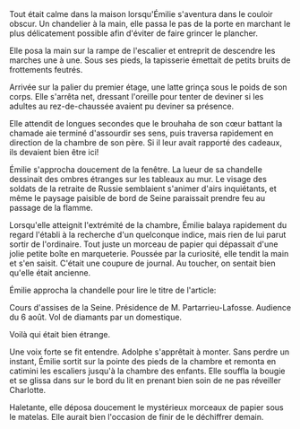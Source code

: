 <!--
C02S05: L'article
Personnages:
  - Emilie Grunberg
Résumé: Poussée par la curiosité, Emilie pénètre dans la chambre d'Adolphe
pour chercher d'éventuels présents. Elle y découvre un mystérieux article de
journal.

-->

##

Tout était calme dans la maison lorsqu'Émilie s'aventura dans le couloir
obscur. 
Un chandelier à la main, elle passa le pas de la porte en marchant le plus
délicatement possible afin d'éviter de faire grincer le plancher.

Elle posa la main sur la rampe de l'escalier et entreprit de descendre les
marches une à une. Sous ses pieds, la tapisserie émettait de petits
bruits de frottements feutrés.

Arrivée sur la palier du premier étage, une latte grinça sous le poids de son corps.
Elle s'arrêta net, dressant l'oreille pour tenter de deviner si les adultes
au rez-de-chaussée avaient pu deviner sa présence.

Elle attendit de longues secondes que le brouhaha de son cœur battant la
chamade aie terminé d'assourdir ses sens, puis traversa rapidement en direction
de la chambre de son père. Si il leur avait rapporté des cadeaux, ils devaient
bien être ici!

Émilie s'approcha doucement de la fenêtre. La lueur de sa chandelle dessinait des
ombres étranges sur les tableaux au mur. Le visage des soldats de la retraite
de Russie semblaient s'animer d'airs inquiétants, et même le paysage paisible
de bord de Seine paraissait prendre feu au passage de la flamme.

Lorsqu'elle atteignit l'extrémité de la chambre,
Émilie balaya rapidement du regard l'établi à la recherche d'un quelconque
indice, mais rien de lui parut sortir de l'ordinaire. Tout juste un morceau de
papier qui dépassait d'une jolie petite boîte en marqueterie. Poussée par la
curiosité, elle tendit la main et s'en saisit. C'était une coupure de journal.
Au toucher, on sentait bien qu'elle était ancienne.

Émilie approcha la chandelle pour lire le titre de l'article:

Cours d'assises de la Seine.
Présidence de M. Partarrieu-Lafosse.
Audience du 6 août.
Vol de diamants par un domestique.

Voilà qui était bien étrange.

Une voix forte se fit entendre. Adolphe s'apprêtait à monter. Sans perdre un
instant, Émilie sortit sur la pointe des pieds de la chambre et remonta en
catimini les escaliers jusqu'à la chambre des enfants. Elle souffla la bougie
et se glissa dans sur le bord du lit en prenant bien soin de ne pas réveiller
Charlotte.

Haletante, elle déposa doucement le mystérieux morceaux de papier sous le
matelas. Elle aurait bien l'occasion de finir de le déchiffrer demain.

